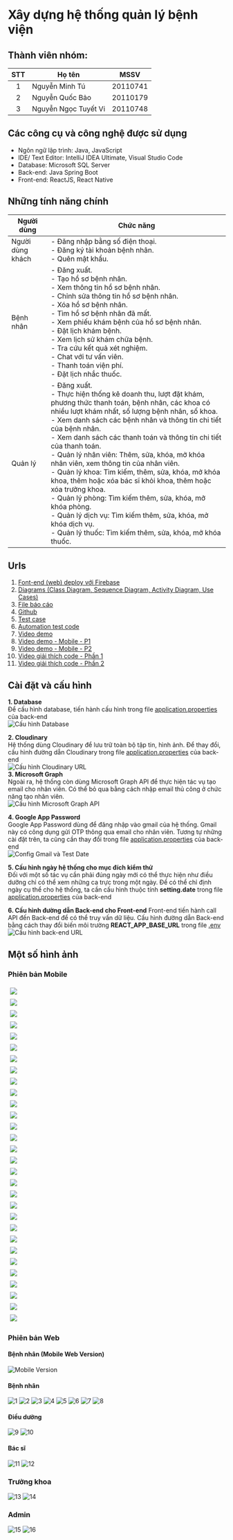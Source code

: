 # Xây dựng hệ thống quản lý bệnh viện

## Thành viên nhóm:

| STT | Họ tên               |   MSSV   |
| :-: | -------------------- | :------: |
|  1  | Nguyễn Minh Tú       | 20110741 |
|  2  | Nguyễn Quốc Bảo      | 20110179 |
|  3  | Nguyễn Ngọc Tuyết Vi | 20110748 |

## Các công cụ và công nghệ được sử dụng

- Ngôn ngữ lập trình: Java, JavaScript
- IDE/ Text Editor: IntelliJ IDEA Ultimate, Visual Studio Code
- Database: Microsoft SQL Server
- Back-end: Java Spring Boot
- Front-end: ReactJS, React Native

## Những tính năng chính

| Người dùng       | Chức năng                                                                                                                                                                                                                                                                                                                                                                                                                                                                                                                                                                                                                                                                                                                                 |
| ---------------- | ----------------------------------------------------------------------------------------------------------------------------------------------------------------------------------------------------------------------------------------------------------------------------------------------------------------------------------------------------------------------------------------------------------------------------------------------------------------------------------------------------------------------------------------------------------------------------------------------------------------------------------------------------------------------------------------------------------------------------------------- |
| Người dùng khách | - Đăng nhập bằng số điện thoại. <br> - Đăng ký tài khoản bệnh nhân. <br> - Quên mật khẩu.                                                                                                                                                                                                                                                                                                                                                                                                                                                                                                                                                                                                                                                 |
| Bệnh nhân        | - Đăng xuất. <br> - Tạo hồ sơ bệnh nhân. <br> - Xem thông tin hồ sơ bệnh nhân. <br> - Chỉnh sửa thông tin hồ sơ bệnh nhân. <br> - Xóa hồ sơ bệnh nhân. <br> - Tìm hồ sơ bệnh nhân đã mất. <br> - Xem phiếu khám bệnh của hồ sơ bệnh nhân. <br> - Đặt lịch khám bệnh. <br> - Xem lịch sử khám chữa bệnh. <br> - Tra cứu kết quả xét nghiệm. <br> - Chat với tư vấn viên. <br> - Thanh toán viện phí. <br> - Đặt lịch nhắc thuốc.                                                                                                                                                                                                                                                                                                           |
| Quản lý          | - Đăng xuất. <br> - Thực hiện thống kê doanh thu, lượt đặt khám, phương thức thanh toán, bệnh nhân, các khoa có nhiều lượt khám nhất, số lượng bệnh nhân, số khoa. <br> - Xem danh sách các bệnh nhân và thông tin chi tiết của bệnh nhân. <br> - Xem danh sách các thanh toán và thông tin chi tiết của thanh toán. <br> - Quản lý nhân viên: Thêm, sửa, khóa, mở khóa nhân viên, xem thông tin của nhân viên. <br> - Quản lý khoa: Tìm kiếm, thêm, sửa, khóa, mở khóa khoa, thêm hoặc xóa bác sĩ khỏi khoa, thêm hoặc xóa trưởng khoa. <br> - Quản lý phòng: Tìm kiếm thêm, sửa, khóa, mở khóa phòng. <br> - Quản lý dịch vụ: Tìm kiếm thêm, sửa, khóa, mở khóa dịch vụ. <br> - Quản lý thuốc: Tìm kiếm thêm, sửa, khóa, mở khóa thuốc. |

## Urls

1. [Font-end (web) deploy với Firebase](https://the-duck-hospital.web.app/)
2. [Diagrams (Class Diagram, Sequence Diagram, Activity Diagram, Use Cases)](https://app.diagrams.net/#G1Wsjw0nT924APhNPSe_pyxop5M0Kck5tE)
3. [File báo cáo](https://minhtunguyen-my.sharepoint.com/:w:/g/personal/baobao_minhtunguyen_onmicrosoft_com/Ef6XF8Eh_D1DueTpRPFfSvYBSujaRHg_bLJmuiJ5qo5coQ?e=1XhIym)
4. [Github](https://github.com/MinhTuMTN/TheDuckHospital)
5. [Test case](https://minhtunguyen-my.sharepoint.com/:x:/g/personal/tuyetvi_minhtunguyen_onmicrosoft_com/Ebibym9lZ6FOo2lzRCIy3BEB-hj1H5nBzu9snPC3-TR8vQ?e=7nwyzc)
6. [Automation test code](https://github.com/MinhTuMTN/TheDuckHospital/tree/main/automation-test)
7. [Video demo](https://minhtunguyen-my.sharepoint.com/:v:/g/personal/admin_minhtunguyen_onmicrosoft_com/EYm0k_BFIAtPt15zGWi3wDoBkQOCJooHPKp8nHQmkPVMPQ)
8. [Video demo - Mobile - P1](https://minhtunguyen-my.sharepoint.com/:v:/g/personal/admin_minhtunguyen_onmicrosoft_com/EUboRo8WCaxDnfXJJ5UqSkYBDkK5JGGutWrBEbw9hJZs8A?nav=eyJyZWZlcnJhbEluZm8iOnsicmVmZXJyYWxBcHAiOiJPbmVEcml2ZUZvckJ1c2luZXNzIiwicmVmZXJyYWxBcHBQbGF0Zm9ybSI6IldlYiIsInJlZmVycmFsTW9kZSI6InZpZXciLCJyZWZlcnJhbFZpZXciOiJNeUZpbGVzTGlua0NvcHkifX0&e=2jVyp3)
9. [Video demo - Mobile - P2](https://drive.google.com/drive/folders/1xcdGRl73srZPAsEJ4HenKSPcVE-m_THH)
10. [Video giải thích code - Phần 1](https://minhtunguyen-my.sharepoint.com/:v:/g/personal/admin_minhtunguyen_onmicrosoft_com/EdlbNOKyBA1Av6UQD9yN1yEBCHEUGZfJtyD2Ce5tYxGMNA?nav=eyJyZWZlcnJhbEluZm8iOnsicmVmZXJyYWxBcHAiOiJPbmVEcml2ZUZvckJ1c2luZXNzIiwicmVmZXJyYWxBcHBQbGF0Zm9ybSI6IldlYiIsInJlZmVycmFsTW9kZSI6InZpZXciLCJyZWZlcnJhbFZpZXciOiJNeUZpbGVzTGlua0NvcHkifX0&e=DgBSO2)
11. [Video giải thích code - Phần 2](https://minhtunguyen-my.sharepoint.com/:v:/g/personal/admin_minhtunguyen_onmicrosoft_com/EXr9hAoOqx1Ck96HJ-Nz1_gBPisb7WqOqG8HmkAeCttoJQ?nav=eyJyZWZlcnJhbEluZm8iOnsicmVmZXJyYWxBcHAiOiJPbmVEcml2ZUZvckJ1c2luZXNzIiwicmVmZXJyYWxBcHBQbGF0Zm9ybSI6IldlYiIsInJlZmVycmFsTW9kZSI6InZpZXciLCJyZWZlcnJhbFZpZXciOiJNeUZpbGVzTGlua0NvcHkifX0&e=nFvhLf)

## Cài đặt và cấu hình

**1. Database**  
Để cấu hình database, tiến hành cấu hình trong file [application.properties](https://github.com/MinhTuMTN/TheDuckHospital/blob/main/TheDuckHospitalAPI/src/main/resources/application.properties) của back-end  
![Cấu hình Database](Images/config_database.png)

**2. Cloudinary**  
Hệ thống dùng Cloudinary để lưu trữ toàn bộ tập tin, hình ảnh. Để thay đổi, cấu hình đường dẫn Cloudinary trong file [application.properties](https://github.com/MinhTuMTN/TheDuckHospital/blob/main/TheDuckHospitalAPI/src/main/resources/application.properties) của back-end  
![Cấu hình Cloudinary URL](Images/config_cloudinary.png)  
**3. Microsoft Graph**  
Ngoài ra, hệ thống còn dùng Microsoft Graph API để thực hiện tác vụ tạo email cho nhân viên. Có thể bỏ qua bằng cách nhập email thủ công ở chức năng tạo nhân viên.  
![Cấu hình Microsoft Graph API](Images/config_MS_Graph.png)

**4. Google App Password**  
Google App Password dùng để đăng nhập vào gmail của hệ thống. Gmail này có công dụng gửi OTP thông qua email cho nhân viên. Tương tự những cài đặt trên, ta cũng cần thay đổi trong file [application.properties](https://github.com/MinhTuMTN/TheDuckHospital/blob/main/TheDuckHospitalAPI/src/main/resources/application.properties) của back-end  
![Config Gmail và Test Date](Images/config_gmail_and_date_test.png)

**5. Cấu hình ngày hệ thống cho mục đích kiểm thử**  
Đối với một số tác vụ cần phải đúng ngày mới có thể thực hiện như điều dưỡng chỉ có thể xem những ca trực trong một ngày. Để có thể chỉ định ngày cụ thể cho hệ thống, ta cần cấu hình thuộc tính **setting.date** trong file [application.properties](https://github.com/MinhTuMTN/TheDuckHospital/blob/main/TheDuckHospitalAPI/src/main/resources/application.properties) của back-end

**6. Cấu hình đường dẫn Back-end cho Front-end**
Front-end tiến hành call API đến Back-end để có thể truy vấn dữ liệu. Cấu hình đường dẫn Back-end bằng cách thay đổi biến môi trường **REACT_APP_BASE_URL** trong file [.env](https://github.com/MinhTuMTN/TheDuckHospital/blob/main/the-duck-hospital-ui/.env)  
![Cấu hình back-end URL](Images/config_backend_url.png)

## Một số hình ảnh

### Phiên bản Mobile

<p display="flex">
    <div style="flex-basis: 33.33%; padding: 5px;">
        <img src="Images/mobile/1.jpg" />
    </div>
    <div style="flex-basis: 33.33%; padding: 5px;">
        <img src="Images/mobile/2.jpg" />
    </div>
    <div style="flex-basis: 33.33%; padding: 5px;">
        <img src="Images/mobile/3.jpg" />
    </div>
    <div style="flex-basis: 33.33%; padding: 5px;">
        <img src="Images/mobile/4.jpg" />
    </div>
    <div style="flex-basis: 33.33%; padding: 5px;">
        <img src="Images/mobile/5.jpg" />
    </div>
    <div style="flex-basis: 33.33%; padding: 5px;">
        <img src="Images/mobile/6.jpg" />
    </div>
    <div style="flex-basis: 33.33%; padding: 5px;">
        <img src="Images/mobile/7.jpg" />
    </div>
    <div style="flex-basis: 33.33%; padding: 5px;">
        <img src="Images/mobile/8.jpg" />
    </div>
    <div style="flex-basis: 33.33%; padding: 5px;">
        <img src="Images/mobile/9.jpg" />
    </div>
    <div style="flex-basis: 33.33%; padding: 5px;">
        <img src="Images/mobile/10.jpg" />
    </div>
    <div style="flex-basis: 33.33%; padding: 5px;">
        <img src="Images/mobile/11.jpg" />
    </div>
    <div style="flex-basis: 33.33%; padding: 5px;">
        <img src="Images/mobile/12.jpg" />
    </div>
    <div style="flex-basis: 33.33%; padding: 5px;">
        <img src="Images/mobile/13.jpg" />
    </div>
    <div style="flex-basis: 33.33%; padding: 5px;">
        <img src="Images/mobile/14.jpg" />
    </div>
    <div style="flex-basis: 33.33%; padding: 5px;">
        <img src="Images/mobile/15.jpg" />
    </div>
    <div style="flex-basis: 33.33%; padding: 5px;">
        <img src="Images/mobile/16.jpg" />
    </div>
    <div style="flex-basis: 33.33%; padding: 5px;">
        <img src="Images/mobile/17.jpg" />
    </div>
    <div style="flex-basis: 33.33%; padding: 5px;">
        <img src="Images/mobile/18.jpg" />
    </div>
    <div style="flex-basis: 33.33%; padding: 5px;">
        <img src="Images/mobile/19.jpg" />
    </div>
    <div style="flex-basis: 33.33%; padding: 5px;">
        <img src="Images/mobile/20.jpg" />
    </div>
    <div style="flex-basis: 33.33%; padding: 5px;">
        <img src="Images/mobile/21.jpg" />
    </div>
    <div style="flex-basis: 33.33%; padding: 5px;">
        <img src="Images/mobile/22.jpg" />
    </div>
    <div style="flex-basis: 33.33%; padding: 5px;">
        <img src="Images/mobile/23.jpg" />
    </div>
    <div style="flex-basis: 33.33%; padding: 5px;">
        <img src="Images/mobile/24.jpg" />
    </div>
    <div style="flex-basis: 33.33%; padding: 5px;">
        <img src="Images/mobile/25.jpg" />
    </div>
    <div style="flex-basis: 33.33%; padding: 5px;">
        <img src="Images/mobile/26.jpg" />
    </div>
    <div style="flex-basis: 33.33%; padding: 5px;">
        <img src="Images/mobile/27.jpg" />
    </div>
    <div style="flex-basis: 33.33%; padding: 5px;">
        <img src="Images/mobile/28.jpg" />
    </div>
    <div style="flex-basis: 33.33%; padding: 5px;">
        <img src="Images/mobile/29.jpg" />
    </div>
    <div style="flex-basis: 33.33%; padding: 5px;">
        <img src="Images/mobile/30.jpg" />
    </div>
</p>

### Phiên bản Web

#### Bệnh nhân (Mobile Web Version)

![Mobile Version](/Images/mobile.png)

#### Bệnh nhân

![1](/Images/1.png)
![2](/Images/2.png)
![3](/Images/3.png)
![4](/Images/4.png)
![5](/Images/5.png)
![6](/Images/6.png)
![7](/Images/7.png)
![8](/Images/8.png)

#### Điều dưỡng

![9](/Images/9.png)
![10](/Images/10.png)

#### Bác sĩ

![11](/Images/11.png)
![12](/Images/12.png)

### Trưởng khoa

![13](/Images/13.png)
![14](/Images/14.png)

### Admin

![15](/Images/15.png)
![16](/Images/16.png)
